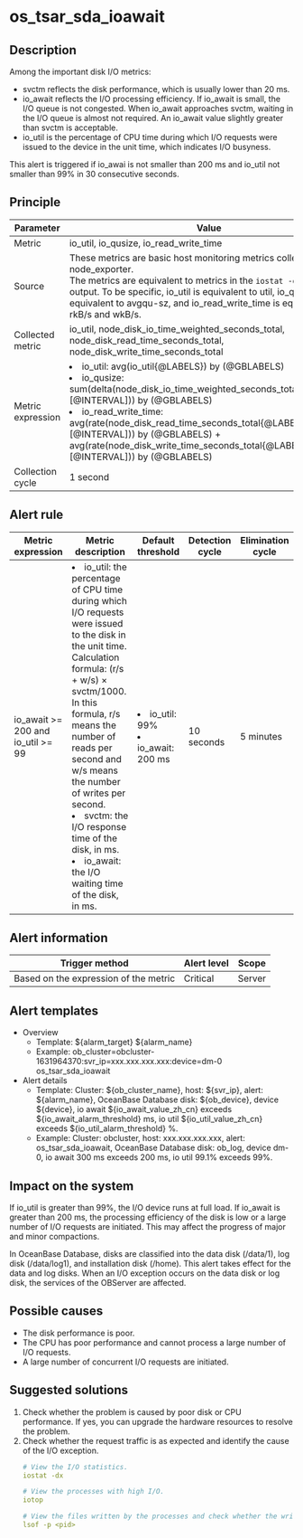 # os_tsar_sda_ioawait

## Description

Among the important disk I/O metrics:
* svctm reflects the disk performance, which is usually lower than 20 ms.
* io_await reflects the I/O processing efficiency. If io_await is small, the I/O queue is not congested. When io_await approaches svctm, waiting in the I/O queue is almost not required. An io_await value slightly greater than svctm is acceptable. 
* io_util is the percentage of CPU time during which I/O requests were issued to the device in the unit time, which indicates I/O busyness. 

This alert is triggered if io_awai is not smaller than 200 ms and io_util not smaller than 99% in 30 consecutive seconds. 

## Principle

| Parameter | Value |
| --- | --- |
| Metric | io_util, io_qusize, io_read_write_time |
| Source | These metrics are basic host monitoring metrics collected by node_exporter. </br>The metrics are equivalent to metrics in the `iostat -dx` command output. To be specific, io_util is equivalent to util, io_qusize is equivalent to avgqu-sz, and io_read_write_time is equivalent to rkB/s and wkB/s. |
| Collected metric | io_util, node_disk_io_time_weighted_seconds_total, node_disk_read_time_seconds_total, node_disk_write_time_seconds_total |
| Metric expression | <li>io_util: avg(io_util{@LABELS}) by (@GBLABELS)</li><li>io_qusize: sum(delta(node_disk_io_time_weighted_seconds_total{@LABELS}[@INTERVAL])) by (@GBLABELS)</li><li>io_read_write_time: avg(rate(node_disk_read_time_seconds_total{@LABELS}[@INTERVAL])) by (@GBLABELS) + avg(rate(node_disk_write_time_seconds_total{@LABELS}[@INTERVAL])) by (@GBLABELS)</li> |
| Collection cycle | 1 second |

## Alert rule

| Metric expression | Metric description | Default threshold | Detection cycle | Elimination cycle |
| --- | --- | --- | --- | --- |
| io_await >= 200 and io_util >= 99 | <li>io_util: the percentage of CPU time during which I/O requests were issued to the disk in the unit time. Calculation formula: (r/s + w/s) × svctm/1000. In this formula, r/s means the number of reads per second and w/s means the number of writes per second. </li><li>svctm: the I/O response time of the disk, in ms. </li><li>io_await: the I/O waiting time of the disk, in ms. </li> | <li> io_util: 99%</li><li>io_await: 200 ms</li> | 10 seconds | 5 minutes |

## Alert information

| Trigger method | Alert level | Scope |
| --- | --- | --- |
| Based on the expression of the metric | Critical | Server |

## Alert templates

* Overview
   * Template: \${alarm_target} ${alarm_name}
   * Example: ob_cluster=obcluster-1631964370:svr_ip=xxx.xxx.xxx.xxx:device=dm-0 os_tsar_sda_ioawait
* Alert details
   * Template: Cluster: \${ob_cluster_name}, host: \${svr_ip}, alert: \${alarm_name}, OceanBase Database disk: \${ob_device}, device \${device}, io await \${io_await_value_zh_cn} exceeds \${io_await_alarm_threshold} ms, io util \${io_util_value_zh_cn} exceeds ${io_util_alarm_threshold} %. 
   * Example: Cluster: obcluster, host: xxx.xxx.xxx.xxx, alert: os_tsar_sda_ioawait, OceanBase Database disk: ob_log, device dm-0, io await 300 ms exceeds 200 ms, io util 99.1% exceeds 99%. 

## Impact on the system

If io_util is greater than 99%, the I/O device runs at full load. If io_await is greater than 200 ms, the processing efficiency of the disk is low or a large number of I/O requests are initiated. This may affect the progress of major and minor compactions. 

In OceanBase Database, disks are classified into the data disk (/data/1), log disk (/data/log1), and installation disk (/home). This alert takes effect for the data and log disks. When an I/O exception occurs on the data disk or log disk, the services of the OBServer are affected. 

## Possible causes

* The disk performance is poor. 
* The CPU has poor performance and cannot process a large number of I/O requests. 
* A large number of concurrent I/O requests are initiated. 

## Suggested solutions

1. Check whether the problem is caused by poor disk or CPU performance. If yes, you can upgrade the hardware resources to resolve the problem. 
2. Check whether the request traffic is as expected and identify the cause of the I/O exception.
   ```yaml
   # View the I/O statistics.
   iostat -dx
   
   # View the processes with high I/O.
   iotop
   
   # View the files written by the processes and check whether the write volume is as expected.
   lsof -p <pid>
   ```
